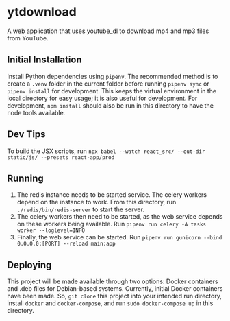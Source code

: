 # ytdownload

A web application that uses youtube_dl to download mp4 and mp3 files from YouTube.

## Initial Installation
Install Python dependencies using `pipenv`. The recommended method is to create a `.venv` folder in the current folder before running `pipenv sync` or `pipenv install` for development. This keeps the virtual environment in the local directory for easy usage; it is also useful for development. For development, `npm install` should also be run in this directory to have the node tools available.

## Dev Tips
To build the JSX scripts, run `npx babel --watch react_src/ --out-dir static/js/ --presets react-app/prod`

## Running
1. The redis instance needs to be started service. The celery workers depend on the instance to work. From this directory, run `./redis/bin/redis-server` to start the server.
2. The celery workers then need to be started, as the web service depends on these workers being available. Run `pipenv run celery -A tasks worker --loglevel=INFO`
3. Finally, the web service can be started. Run `pipenv run gunicorn --bind 0.0.0.0:[PORT] --reload main:app`

## Deploying
This project will be made available through two options: Docker containers and .deb files for Debian-based systems. Currently, initial Docker containers have been made. So, `git clone` this project into your intended run directory, install `docker` and `docker-compose`, and run `sudo docker-compose up` in this directory.